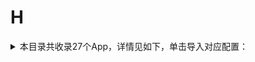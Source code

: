 # H
<details>
<summary>
本目录共收录27个App，详情见如下，单击导入对应配置：
</summary>

- [华住会](surge:///install-module?url=https%3A%2F%2Fraw.githubusercontent.com%2FzirawellRule%2FSurge%2FAdblock%2FApp%2FH%2F%E5%8D%8E%E4%BD%8F%E4%BC%9A%2Fhuazhu.sgmodule)
- [华图在线](surge:///install-module?url=https%3A%2F%2Fraw.githubusercontent.com%2FzirawellRule%2FSurge%2FAdblock%2FApp%2FH%2F%E5%8D%8E%E5%9B%BE%E5%9C%A8%E7%BA%BF%2Fhuatu.sgmodule)
- [华宝智投](surge:///install-module?url=https%3A%2F%2Fraw.githubusercontent.com%2FzirawellRule%2FSurge%2FAdblock%2FApp%2FH%2F%E5%8D%8E%E5%AE%9D%E6%99%BA%E6%8A%95%2Ftouker.sgmodule)
- [华尔街见闻](surge:///install-module?url=https%3A%2F%2Fraw.githubusercontent.com%2FzirawellRule%2FSurge%2FAdblock%2FApp%2FH%2F%E5%8D%8E%E5%B0%94%E8%A1%97%E8%A7%81%E9%97%BB%2Fwallstreetcn.sgmodule)
- [华彩生活](surge:///install-module?url=https%3A%2F%2Fraw.githubusercontent.com%2FzirawellRule%2FSurge%2FAdblock%2FApp%2FH%2F%E5%8D%8E%E5%BD%A9%E7%94%9F%E6%B4%BB%2Fhxb.sgmodule)
- [华鑫星途](surge:///install-module?url=https%3A%2F%2Fraw.githubusercontent.com%2FzirawellRule%2FSurge%2FAdblock%2FApp%2FH%2F%E5%8D%8E%E9%91%AB%E6%98%9F%E9%80%94%2Fhxzq.sgmodule)
- [合利宝展业通](surge:///install-module?url=https%3A%2F%2Fraw.githubusercontent.com%2FzirawellRule%2FSurge%2FAdblock%2FApp%2FH%2F%E5%90%88%E5%88%A9%E5%AE%9D%E5%B1%95%E4%B8%9A%E9%80%9A%2Fhelipay.sgmodule)
- [和风天气](surge:///install-module?url=https%3A%2F%2Fraw.githubusercontent.com%2FzirawellRule%2FSurge%2FAdblock%2FApp%2FH%2F%E5%92%8C%E9%A3%8E%E5%A4%A9%E6%B0%94%2Fqweather.sgmodule)
- [哈富證券](surge:///install-module?url=https%3A%2F%2Fraw.githubusercontent.com%2FzirawellRule%2FSurge%2FAdblock%2FApp%2FH%2F%E5%93%88%E5%AF%8C%E8%AD%89%E5%88%B8%2Fhafoo.sgmodule)
- [嗨学课堂](surge:///install-module?url=https%3A%2F%2Fraw.githubusercontent.com%2FzirawellRule%2FSurge%2FAdblock%2FApp%2FH%2F%E5%97%A8%E5%AD%A6%E8%AF%BE%E5%A0%82%2Fhaixue.sgmodule)
- [好体知](surge:///install-module?url=https%3A%2F%2Fraw.githubusercontent.com%2FzirawellRule%2FSurge%2FAdblock%2FApp%2FH%2F%E5%A5%BD%E4%BD%93%E7%9F%A5%2Fbodivis.sgmodule)
- [好好住](surge:///install-module?url=https%3A%2F%2Fraw.githubusercontent.com%2FzirawellRule%2FSurge%2FAdblock%2FApp%2FH%2F%E5%A5%BD%E5%A5%BD%E4%BD%8F%2Fhaohaozhu.sgmodule)
- [好轻](surge:///install-module?url=https%3A%2F%2Fraw.githubusercontent.com%2FzirawellRule%2FSurge%2FAdblock%2FApp%2FH%2F%E5%A5%BD%E8%BD%BB%2Fiyunmai.sgmodule)
- [杭州公共交通](surge:///install-module?url=https%3A%2F%2Fraw.githubusercontent.com%2FzirawellRule%2FSurge%2FAdblock%2FApp%2FH%2F%E6%9D%AD%E5%B7%9E%E5%85%AC%E5%85%B1%E4%BA%A4%E9%80%9A%2Fibuscloud.sgmodule)
- [杭州市民卡](surge:///install-module?url=https%3A%2F%2Fraw.githubusercontent.com%2FzirawellRule%2FSurge%2FAdblock%2FApp%2FH%2F%E6%9D%AD%E5%B7%9E%E5%B8%82%E6%B0%91%E5%8D%A1%2Fhzsmk.sgmodule)
- [汇丰汇选](surge:///install-module?url=https%3A%2F%2Fraw.githubusercontent.com%2FzirawellRule%2FSurge%2FAdblock%2FApp%2FH%2F%E6%B1%87%E4%B8%B0%E6%B1%87%E9%80%89%2Fhsbcfts.sgmodule)
- [海尔智家](surge:///install-module?url=https%3A%2F%2Fraw.githubusercontent.com%2FzirawellRule%2FSurge%2FAdblock%2FApp%2FH%2F%E6%B5%B7%E5%B0%94%E6%99%BA%E5%AE%B6%2Fehaier.sgmodule)
- [海马爸比](surge:///install-module?url=https%3A%2F%2Fraw.githubusercontent.com%2FzirawellRule%2FSurge%2FAdblock%2FApp%2FH%2F%E6%B5%B7%E9%A9%AC%E7%88%B8%E6%AF%94%2Fhaima.sgmodule)
- [盒马](surge:///install-module?url=https%3A%2F%2Fraw.githubusercontent.com%2FzirawellRule%2FSurge%2FAdblock%2FApp%2FH%2F%E7%9B%92%E9%A9%AC%2Ffreshippo.sgmodule)
- [红板报](surge:///install-module?url=https%3A%2F%2Fraw.githubusercontent.com%2FzirawellRule%2FSurge%2FAdblock%2FApp%2FH%2F%E7%BA%A2%E6%9D%BF%E6%8A%A5%2Fflipchina.sgmodule)
- [航旅纵横](surge:///install-module?url=https%3A%2F%2Fraw.githubusercontent.com%2FzirawellRule%2FSurge%2FAdblock%2FApp%2FH%2F%E8%88%AA%E6%97%85%E7%BA%B5%E6%A8%AA%2Fumetrip.sgmodule)
- [花小猪](surge:///install-module?url=https%3A%2F%2Fraw.githubusercontent.com%2FzirawellRule%2FSurge%2FAdblock%2FApp%2FH%2F%E8%8A%B1%E5%B0%8F%E7%8C%AA%2Fhongyibo.sgmodule)
- [虎嗅](surge:///install-module?url=https%3A%2F%2Fraw.githubusercontent.com%2FzirawellRule%2FSurge%2FAdblock%2FApp%2FH%2F%E8%99%8E%E5%97%85%2Fhuxiu.sgmodule)
- [虎扑](surge:///install-module?url=https%3A%2F%2Fraw.githubusercontent.com%2FzirawellRule%2FSurge%2FAdblock%2FApp%2FH%2F%E8%99%8E%E6%89%91%2Fhupu.sgmodule)
- [虎牙直播](surge:///install-module?url=https%3A%2F%2Fraw.githubusercontent.com%2FzirawellRule%2FSurge%2FAdblock%2FApp%2FH%2F%E8%99%8E%E7%89%99%E7%9B%B4%E6%92%AD%2Fhuya.sgmodule)
- [韩剧TV](surge:///install-module?url=https%3A%2F%2Fraw.githubusercontent.com%2FzirawellRule%2FSurge%2FAdblock%2FApp%2FH%2F%E9%9F%A9%E5%89%A7TV%2Fhanju.sgmodule)
- [黄油相机](surge:///install-module?url=https%3A%2F%2Fraw.githubusercontent.com%2FzirawellRule%2FSurge%2FAdblock%2FApp%2FH%2F%E9%BB%84%E6%B2%B9%E7%9B%B8%E6%9C%BA%2Fbybutter.sgmodule)

</details>